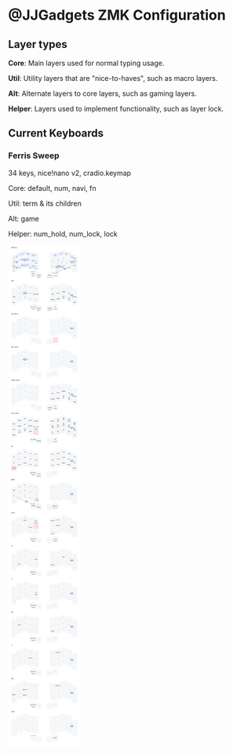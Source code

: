 # @JJGadgets ZMK Configuration

## Layer types

**Core**: Main layers used for normal typing usage.

**Util**: Utility layers that are "nice-to-haves", such as macro layers.

**Alt**: Alternate layers to core layers, such as gaming layers.

**Helper**: Layers used to implement functionality, such as layer lock.

## Current Keyboards

### Ferris Sweep
34 keys, nice!nano v2, cradio.keymap

Core: default, num, navi, fn

Util: term & its children

Alt: game

Helper: num_hold, num_lock, lock

![Ferris Sweep layout](./images/cradio.svg)